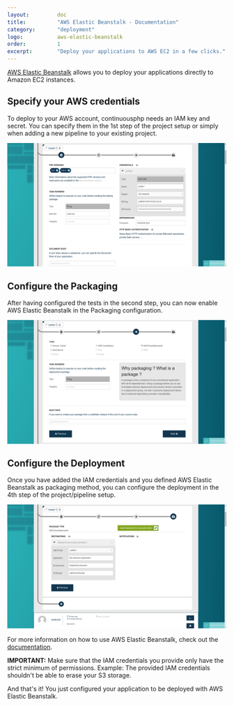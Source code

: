 ```yaml
---
layout:         doc
title:          "AWS Elastic Beanstalk - Documentation"
category:       "deployment"
logo:           aws-elastic-beanstalk
order:          1
excerpt:        "Deploy your applications to AWS EC2 in a few clicks."
---
```


[AWS Elastic Beanstalk](https://aws.amazon.com/elasticbeanstalk) allows you to deploy your applications directly to Amazon EC2 instances.

## Specify your AWS credentials
To deploy to your AWS account, continuousphp needs an IAM key and secret. You can specify them in the 1st step of the project
setup or simply when adding a new pipeline to your existing project.

![AWS IAM credentials](/assets/doc/deployment/aws-elastic-beanstalk/iam-credentials.png)

## Configure the Packaging
After having configured the tests in the second step, you can now enable AWS Elastic Beanstalk in the Packaging configuration.

![AWS packing](/assets/doc/deployment/aws-elastic-beanstalk/packaging.png)

## Configure the Deployment
Once you have added the IAM credentials and you defined AWS Elastic Beanstalk as packaging method, you can configure the deployment in the 4th step
of the project/pipeline setup.

![AWS deployment](/assets/doc/deployment/aws-elastic-beanstalk/destination.png)

For more information on how to use AWS Elastic Beanstalk, check out the [documentation](https://aws.amazon.com/documentation/elastic-beanstalk/).

**IMPORTANT:** Make sure that the IAM credentials you provide only have the strict minimum of permissions. Example: The
provided IAM credentials shouldn't be able to erase your S3 storage.

And that's it! You just configured your application to be deployed with AWS Elastic Beanstalk.